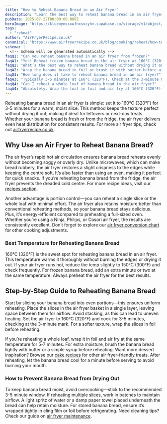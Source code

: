 ```yaml
---
title: "How to Reheat Banana Bread in an Air Fryer"
description: "Learn the best way to reheat banana bread in an air fryer for a warm, moist slice every time. Get the perfect temperature, timing, and tips to avoid drying out."
pubDate: 2025-07-22T00:00:00.000Z
heroImage: "https://klueoymssxwfnxsvcyhv.supabase.co/storage/v1/object/public/Shmucket/how-to-reheat-banana-bread-in-air-fryer.png"
tags:
  - "reheat"
author: "AirFryerRecipe.co.uk"
canonical: "https://www.airfryerrecipe.co.uk/blog/cooking/reheat/how-to-reheat-banana-bread-in-air-fryer"
schema: |
  <!-- Schema will be generated automatically -->
faqQ1: "Can you reheat banana bread in an air fryer from frozen?"
faqA1: "Yes! Reheat frozen banana bread in the air fryer at 160°C (320°F) for 5-7 minutes. No need to thaw—just add a minute or two to the usual reheating time."
faqQ2: "What’s the best way to reheat banana bread without drying it out?"
faqA2: "Wrap the banana bread in foil or brush it with butter before air frying at 160°C (320°F) for 3-5 minutes. This locks in moisture while warming it evenly."
faqQ3: "How long does it take to reheat banana bread in an air fryer?"
faqA3: "Typically 3-5 minutes at 160°C (320°F). Check at the 3-minute mark to avoid over-drying, especially for thinner slices."
faqQ4: "Can I reheat a whole loaf of banana bread in the air fryer?"
faqA4: "Absolutely. Wrap the loaf in foil and air fry at 160°C (320°F) for 5-7 minutes. Unwrap for the last minute if you prefer crispier edges."
---
```

<p>Reheating banana bread in an air fryer is simple: set it to 160°C (320°F) for 3-5 minutes for a warm, moist slice. This method keeps the texture perfect without drying it out, making it ideal for leftovers or next-day treats. Whether your banana bread is fresh or from the fridge, the air fryer delivers even heat distribution for consistent results. For more air fryer tips, check out <a href=https://www.airfryerrecipe.co.uk/>airfryerrecipe.co.uk</a>.</p>  

<h2>Why Use an Air Fryer to Reheat Banana Bread?</h2>  
<p>The air fryer’s rapid hot air circulation ensures banana bread reheats evenly without becoming soggy or overly dry. Unlike microwaves, which can make bread rubbery, the air fryer restores a slight crispness to the edges while keeping the centre soft. It’s also faster than using an oven, making it perfect for quick snacks. If you’re reheating banana bread from the fridge, the air fryer prevents the dreaded cold centre. For more recipe ideas, visit our <a href=https://www.airfryerrecipe.co.uk/recipes>recipes section</a>.</p>  

<p>Another advantage is portion control—you can reheat a single slice or the whole loaf with minimal effort. The air fryer also retains moisture better than conventional reheating methods, so your banana bread stays delicious. Plus, it’s energy-efficient compared to preheating a full-sized oven. Whether you’re using a Ninja, Philips, or Cosori air fryer, the results are consistently excellent. Don’t forget to explore our <a href=https://www.airfryerrecipe.co.uk/air-fryer-conversion-chart>air fryer conversion chart</a> for other cooking adjustments.</p>  

<h3>Best Temperature for Reheating Banana Bread</h3>  
<p>160°C (320°F) is the sweet spot for reheating banana bread in an air fryer. This temperature warms it thoroughly without burning the edges or drying it out. If your air fryer runs hot, reduce the temp slightly to 150°C (300°F) and check frequently. For frozen banana bread, add an extra minute or two at the same temperature. Always preheat the air fryer for the best results.</p>  

<h2>Step-by-Step Guide to Reheating Banana Bread</h2>  
<p>Start by slicing your banana bread into even portions—this ensures uniform reheating. Place the slices in the air fryer basket in a single layer, leaving space between them for airflow. Avoid stacking, as this can lead to uneven heating. Set the air fryer to 160°C (320°F) and cook for 3-5 minutes, checking at the 3-minute mark. For a softer texture, wrap the slices in foil before reheating.</p>  

<p>If you’re reheating a whole loaf, wrap it in foil and air fry at the same temperature for 5-7 minutes. For extra moisture, brush the banana bread lightly with butter or a simple syrup before reheating. Want more dessert inspiration? Browse our <a href=https://www.airfryerrecipe.co.uk/recipe-category/cakes>cake recipes</a> for other air fryer-friendly treats. After reheating, let the banana bread cool for a minute before serving to avoid burning your mouth.</p>  

<h3>How to Prevent Banana Bread from Drying Out</h3>  
<p>To keep banana bread moist, avoid overcooking—stick to the recommended 3-5 minute window. If reheating multiple slices, work in batches to maintain airflow. A light spritz of water or a damp paper towel placed underneath the bread can help retain moisture. For stored banana bread, ensure it’s wrapped tightly in cling film or foil before refrigerating. Need cleaning tips? Check our guide on <a href=https://www.airfryerrecipe.co.uk/air-fryer-cleaner>air fryer maintenance</a>.</p>
